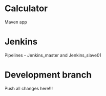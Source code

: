 # Calculator
Maven app 
# Jenkins
Pipelines - Jenkins_master and Jenkins_slave01
# Development branch
Push all changes here!!!
